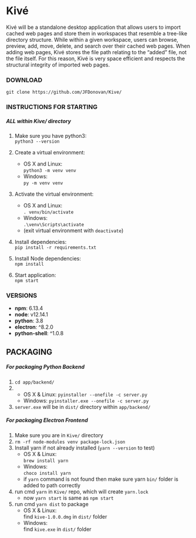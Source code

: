 # Kivé

Kivé will be a standalone desktop application that allows users to import cached web pages and store them in workspaces that resemble a tree-like directory structure. While within a given workspace, users can browse, preview, add, move, delete, and search over their cached web pages. When adding web pages, Kivé stores the file path relating to the “added” file, not the file itself. For this reason, Kivé is very space efficient and respects the structural integrity of imported web pages.

### DOWNLOAD
``` git clone https://github.com/JFDonovan/Kive/ ```
### INSTRUCTIONS FOR STARTING 
##### ALL within Kive/ directory 

1. Make sure you have python3: <br/>
   ```python3 --version```
2. Create a virtual environment: 
   - OS X and Linux: <br/>
   ```python3 -m venv venv``` 
   - Windows: <br/>
   ```py -m venv venv```
3. Activate the virtual environment: 
   - OS X and Linux: <br/>
   ```. venv/bin/activate```
   - Windows: <br/>
   ```.\venv\Scripts\activate``` 
   - (exit virtual environment with ```deactivate```)
4. Install dependencies: <br/>
   ```pip install -r requirements.txt```

5. Install Node dependencies: <br/>
```npm install```

6. Start application: <br/>
```npm start```

### VERSIONS 
- **npm**: 6.13.4
- **node**: v12.14.1
- **python**: 3.8
- **electron**: ^8.2.0
- **python-shell**: ^1.0.8

## PACKAGING 
##### For packaging Python Backend
1. ```cd app/backend/ ```
2. - OS X & Linux: ```pyinstaller --onefile -c server.py```
   - Windows: ```pyinstaller.exe --onefile -c server.py```
3. ```server.exe``` will be in ```dist/``` directory within ```app/backend/```

##### For packaging Electron Frontend
1. Make sure you are in ```Kive/``` directory
2. ```rm -rf node-modules venv package-lock.json```
3. Install yarn if not already installed (```yarn --version``` to test)
   - OS X & Linux: <br/>
   ```brew install yarn```
   - Windows: <br/>
   ```choco install yarn```
   - if ```yarn``` command is not found then make sure yarn ```bin/``` folder is added to path correctly 
4. run cmd ```yarn``` in ```Kive/``` repo, which will create ```yarn.lock```
   - now ```yarn start``` is same as ```npm start```
5. run cmd ```yarn dist``` to package
   - OS X & Linux: <br/>
   find ```kive-1.0.0.dmg``` in ```dist/``` folder
   - Windows: <br/>
   find ```kive.exe``` in ```dist/``` folder
